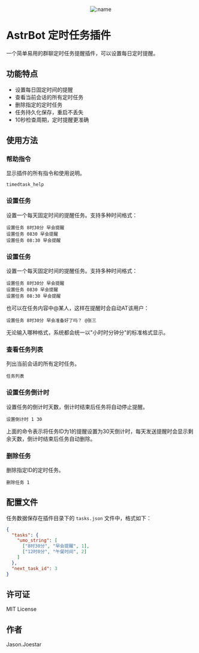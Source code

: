 </div>

<div align="center">

![:name](https://count.getloli.com/@astrbot_plugin_timedtask?name=astrbot_plugin_timedtask&theme=booru-lewd&padding=7&offset=0&align=top&scale=1&pixelated=1&darkmode=auto)

</div>

# AstrBot 定时任务插件

一个简单易用的群聊定时任务提醒插件，可以设置每日定时提醒。

## 功能特点

- 设置每日固定时间的提醒
- 查看当前会话的所有定时任务
- 删除指定的定时任务
- 任务持久化保存，重启不丢失
- 10秒检查周期，定时提醒更准确

## 使用方法

### 帮助指令

显示插件的所有指令和使用说明。

```
timedtask_help
```

### 设置任务

设置一个每天固定时间的提醒任务。支持多种时间格式：

```
设置任务 8时30分 早会提醒
设置任务 0830 早会提醒
设置任务 08:30 早会提醒
```
### 设置任务

设置一个每天固定时间的提醒任务。支持多种时间格式：

```
设置任务 8时30分 早会提醒
设置任务 0830 早会提醒
设置任务 08:30 早会提醒
```

也可以在任务内容中@某人，这样在提醒时会自动AT该用户：

```
设置任务 8时30分 早会准备好了吗？ @张三
```

无论输入哪种格式，系统都会统一以"小时时分钟分"的标准格式显示。

### 查看任务列表

列出当前会话的所有定时任务。

```
任务列表
```

### 设置任务倒计时

设置任务的倒计时天数，倒计时结束后任务将自动停止提醒。

```
设置倒计时 1 30
```

上面的命令表示将任务ID为1的提醒设置为30天倒计时，每天发送提醒时会显示剩余天数，倒计时结束后任务自动删除。


### 删除任务

删除指定ID的定时任务。

```
删除任务 1
```
## 配置文件

任务数据保存在插件目录下的 `tasks.json` 文件中，格式如下：

```json
{
  "tasks": {
    "umo_string": [
      ["8时30分", "早会提醒", 1],
      ["12时0分", "午餐时间", 2]
    ]
  },
  "next_task_id": 3
}
```

## 许可证

MIT License

## 作者

Jason.Joestar
